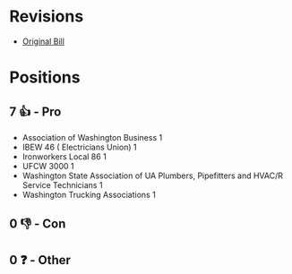 # Revisions
* [Original Bill](1/)

# Positions
## 7 👍 - Pro
* Association of Washington Business 1
* IBEW 46 ( Electricians Union) 1
* Ironworkers Local 86 1
* UFCW 3000 1
* Washington State Association of UA Plumbers, Pipefitters and HVAC/R Service Technicians 1
* Washington Trucking Associations 1

## 0 👎 - Con

## 0 ❓ - Other
